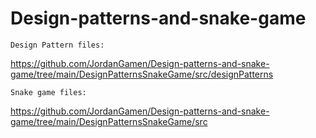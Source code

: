 # Design-patterns-and-snake-game

```Design Pattern files:```

https://github.com/JordanGamen/Design-patterns-and-snake-game/tree/main/DesignPatternsSnakeGame/src/designPatterns

```Snake game files:```

https://github.com/JordanGamen/Design-patterns-and-snake-game/tree/main/DesignPatternsSnakeGame/src
